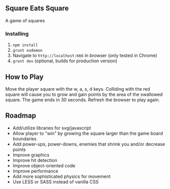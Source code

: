 ## Square Eats Square

A game of squares

### Installing

1. `npm install`
2. `grunt nodemon`
3. Navigate to `http://localhost:666` in browser (only tested in Chrome)
4. `grunt dev` (optional, builds for production version)

## How to Play

Move the player square with the w, a, s, d keys. Colliding with the red square will cause you to grow and gain points
by the area of the swallowed square. The game ends in 30 seconds. Refresh the browser to play again.

## Roadmap

- Add/utilize libraries for svg/javascript
- Allow player to "win" by growing the square larger than the game board boundaries
- Add power-ups, power-downs, enemies that shrink you and/or decrease points
- Improve graphics
- Improve hit detection
- Improve object-oriented code
- Improve performance
- Add more sophisticated physics for movement
- Use LESS or SASS instead of vanilla CSS
